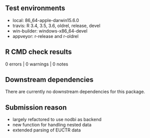 ## Test environments
* local: 86_64-apple-darwin15.6.0
* travis: R 3.4, 3.5, 3.6, oldrel, release, devel
* win-builder: windows-x86_64-devel
* appveyor: r-release and r-oldrel

## R CMD check results
0 errors | 0 warnings | 0 notes

## Downstream dependencies
There are currently no downstream dependencies for this package.

## Submission reason
* largely refactored to use nodbi as backend
* new function for handling nested data
* extended parsing of EUCTR data
